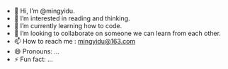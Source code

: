- 👋 Hi, I’m @mingyidu.
- 👀 I’m interested in reading and thinking.
- 🌱 I’m currently learning how to code.
- 💞️ I’m looking to collaborate on someone we can learn from each other.
- 📫 How to reach me : mingyidu@163.com
- 😄 Pronouns: ...
- ⚡ Fun fact: ...

<!---
mingyidu/mingyidu is a ✨ special ✨ repository because its `README.md` (this file) appears on your GitHub profile.
You can click the Preview link to take a look at your changes.
--->
